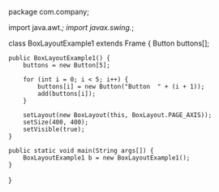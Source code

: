 package com.company;

import java.awt.*;
import javax.swing.*;

class BoxLayoutExample1 extends Frame {
    Button buttons[];

    public BoxLayoutExample1() {
        buttons = new Button[5];

        for (int i = 0; i < 5; i++) {
            buttons[i] = new Button("Button  " + (i + 1));
            add(buttons[i]);
        }

        setLayout(new BoxLayout(this, BoxLayout.PAGE_AXIS));
        setSize(400, 400);
        setVisible(true);
    }

    public static void main(String args[]) {
        BoxLayoutExample1 b = new BoxLayoutExample1();
    }
}